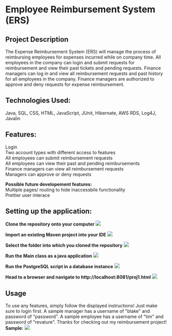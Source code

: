 # Employee Reimbursement System (ERS)

## Project Description
The Expense Reimbursement System (ERS) will manage the process of reimbursing employees for expenses incurred while on company time. All employees in the company can login and submit requests for reimbursement and view their past tickets and pending requests. Finance managers can log in and view all reimbursement requests and past history for all employees in the company. Finance managers are authorized to approve and deny requests for expense reimbursement.

## Technologies Used:  
  Java, 
  SQL, 
  CSS, 
  HTML, 
  JavaScript, 
  JUnit, 
  Hibernate, 
  AWS RDS, 
  Log4J, 
  Javalin

## Features:  
  Login  
  Two account types with different access to features  
  All employees can submit reimbursement requests  
  All employees can view their past and pending reimbursements  
  Finance managers can view all reimbursement requests  
  Managers can approve or deny requests  

**Possible future developement features:**  
Multiple pages/ routing to hide inaccessbile functionality  
Prettier user interace

## Setting up the application:

**Clone the repository onto your computer**
![](./imgs/cloning.JPG)

**Import an existing Maven project into your IDE**
![](./imgs/importing.JPG)

**Select the folder into which you cloned the repository**
![](./imgs/selecting.JPG)

**Run the Main class as a java application**
![](./imgs/running.png)

**Run the PostgreSQL script in a database instance**
![](./imgs/database.png)

**Head to a browser and navigate to http://localhost:8081/proj1.html**
![](./imgs/navigating.png)

## Usage

To use any features, simply follow the displayed instructions! Just make sure to login first. A sample manager has a username of "blake" and password of "password". A sample employee has a username of "tim" and password of "revature". Thanks for checking out my reimbursement project!  
**Sample:**
![](./imgs/usage.png)

